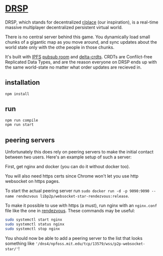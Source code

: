 # [DRSP](http://npfoss.com/drsp)
DRSP, which stands for decentralized [r/place](https://www.reddit.com/r/place/top/?t=all) (our inspiration), is a real-time massive multiplayer decentralized persistent virtual world.

There is no central server behind this game.
You dynamically load small chunks of a gigantic map as you move around,
and sync updates about the world state only with the othe people in those chunks.

It's built with [IPFS](https://ipfs.io/) [pubsub room](https://github.com/ipfs-shipyard/ipfs-pubsub-room) and [delta-crdts](https://github.com/ipfs-shipyard/js-delta-crdts).
CRDTs are Confilct-free Replicated Data Types, and are the reason everyone on DRSP ends up with the same world-state no matter what order updates are recieved in.

## installation

`npm install`

## run

```bash
npm run compile
npm run start
```

## peering servers

Unfortunately this does rely on peering servers to make the initial contact between two users.
Here's an example setup of such a server:

First, get nginx and docker (you can do it without docker too).

You will also need https certs since Chrome won't let you use http websocket on https pages.

To start the actual peering server run `sudo docker run -d -p 9090:9090 --name rendezvous libp2p/websocket-star-rendezvous:release`.

To make it possible to use with https (a must), run nginx with an `nginx.conf` file like the one in [rendezvous](https://github.com/npfoss/drsp/tree/master/rendezvous).
These commands may be useful:
```bash
sudo systemctl start nginx
sudo systemctl status nginx
sudo systemctl stop nginx
```

You should now be able to add a peering server to the list that looks something like `'/dns4/npfoss.mit.edu/tcp/13579/wss/p2p-websocket-star/'`!
